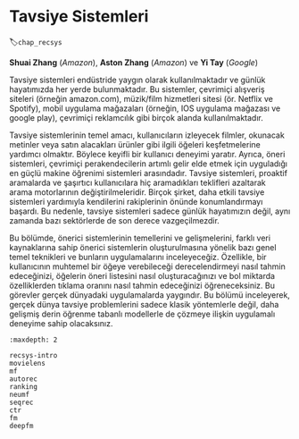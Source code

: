 # Tavsiye Sistemleri
:label:`chap_recsys`

**Shuai Zhang** (*Amazon*), **Aston Zhang** (*Amazon*) ve **Yi Tay** (*Google*)

Tavsiye sistemleri endüstride yaygın olarak kullanılmaktadır ve günlük hayatımızda her yerde bulunmaktadır. Bu sistemler, çevrimiçi alışveriş siteleri (örneğin amazon.com), müzik/film hizmetleri sitesi (ör. Netflix ve Spotify), mobil uygulama mağazaları (örneğin, IOS uygulama mağazası ve google play), çevrimiçi reklamcılık gibi birçok alanda kullanılmaktadır.  

Tavsiye sistemlerinin temel amacı, kullanıcıların izleyecek filmler, okunacak metinler veya satın alacakları ürünler gibi ilgili öğeleri keşfetmelerine yardımcı olmaktır. Böylece keyifli bir kullanıcı deneyimi yaratır. Ayrıca, öneri sistemleri, çevrimiçi perakendecilerin artımlı gelir elde etmek için uyguladığı en güçlü makine öğrenimi sistemleri arasındadır. Tavsiye sistemleri, proaktif aramalarda ve şaşırtıcı kullanıcılara hiç aramadıkları teklifleri azaltarak arama motorlarının değiştirilmeleridir. Birçok şirket, daha etkili tavsiye sistemleri yardımıyla kendilerini rakiplerinin önünde konumlandırmayı başardı. Bu nedenle, tavsiye sistemleri sadece günlük hayatımızın değil, aynı zamanda bazı sektörlerde de son derece vazgeçilmezdir. 

Bu bölümde, önerici sistemlerinin temellerini ve gelişmelerini, farklı veri kaynaklarına sahip önerici sistemlerin oluşturulmasına yönelik bazı genel temel teknikleri ve bunların uygulamalarını inceleyeceğiz. Özellikle, bir kullanıcının muhtemel bir öğeye verebileceği derecelendirmeyi nasıl tahmin edeceğinizi, öğelerin öneri listesini nasıl oluşturacağınızı ve bol miktarda özelliklerden tıklama oranını nasıl tahmin edeceğinizi öğreneceksiniz. Bu görevler gerçek dünyadaki uygulamalarda yaygındır. Bu bölümü inceleyerek, gerçek dünya tavsiye problemlerini sadece klasik yöntemlerle değil, daha gelişmiş derin öğrenme tabanlı modellerle de çözmeye ilişkin uygulamalı deneyime sahip olacaksınız.

```toc
:maxdepth: 2

recsys-intro
movielens
mf
autorec
ranking
neumf
seqrec
ctr
fm
deepfm
```
